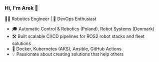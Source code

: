 ### Hi, I'm Arek 👋

👨‍💻 Robotics Engineer | 🚀 DevOps Enthusiast

* 🎓 Automatic Control & Robotics (Poland), Robot Systems (Denmark)
* 🛠️ Built scalable CI/CD pipelines for ROS2 robot stacks and fleet solutions
* 🤖 Docker, Kubernetes (AKS), Ansible, GitHub Actions
* 💡 Passionate about creating solutions that help others
